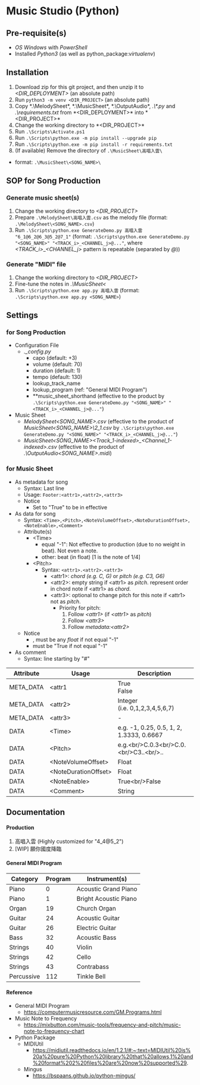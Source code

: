 # Music Studio (Python)
## Pre-requisite(s)
- *OS Windows* with *PowerShell*
- Installed *Python3* (as well as python_package:*virtualenv*)
## Installation
1. Download zip for this git project, and then unzip it to *<DIR_DEPLOYMENT>* (an absolute path)
2. Run `python3 -m venv <DIR_PROJECT>` (an absolute path)
3. Copy *.\MelodySheet\*, *.\MusicSheet\*, *.\OutputAudio\*, *.\\\*.py* and *.\requirements.txt* from *<DIR_DEPLOYMENT>\* into *<DIR_PROJECT>\*
4. Change the working directory to *<DIR_PROJECT>\*
5. Run `.\Scripts\Activate.ps1`
6. Run `.\Scripts\python.exe -m pip install --upgrade pip`
7. Run `.\Scripts\python.exe -m pip install -r requirements.txt`
8. (If available) Remove the directory of `.\MusicSheet\高唱入雲\` 
  - format: `.\MusicSheet\<SONG_NAME>\`
## SOP for Song Production
### Generate music sheet(s)
1. Change the working directory to *<DIR_PROJECT>*
2. Prepare `.\MelodySheet\高唱入雲.csv` as the melody file (format: `.\MelodySheet\<SONG_NAME>.csv`)
3. Run `.\Scripts\python.exe GenerateDemo.py 高唱入雲 "6_1@6_2@6_3@5_2@7_1"` (format: `.\Scripts\python.exe GenerateDemo.py "<SONG_NAME>" "<TRACK_i>_<CHANNEL_j>@..."`, where *<TRACK_i>*_*<CHANNEL_j>* pattern is repeatable (separated by *@*))
### Generate "MIDI" file
1. Change the working directory to *<DIR_PROJECT>*
2. Fine-tune the notes in *.\MusicSheet\<*
3. Run `.\Scripts\python.exe app.py 高唱入雲` (format: `.\Scripts\python.exe app.py <SONG_NAME>`)
## Settings
### for Song Production
- Configuration File
  - *.\_config.py*
    - capo (default: +3)
    - volume (default: 70)
    - duration (default: 1)
    - tempo  (default: 130)
    - lookup_track_name
    - lookup_program (ref: "General MIDI Program")
    - **music_sheet_shorthand (effective to the product by `.\Scripts\python.exe GenerateDemo.py "<SONG_NAME>" "<TRACK_i>_<CHANNEL_j>@..."`)
- Music Sheet
  - *MelodySheet\<SONG_NAME>.csv* (effective to the product of *MusicSheet\<SONG_NAME>\2_1.csv* by `.\Scripts\python.exe GenerateDemo.py "<SONG_NAME>" "<TRACK_i>_<CHANNEL_j>@..."`)
  - *MusicSheet\<SONG_NAME>\<Track_1-indexed>_<Channel_1-indexed>.csv* (effective to the product of *.\OutputAudio\<SONG_NAME>.midi*)
### for Music Sheet
- As metadata for song
  - Syntax: Last line
  - Usage: `Footer:<attr1>,<attr2>,<attr3>`
  - Notice
    - Set <attr1> to "True" to be in effective
- As data for song
  - Syntax: `<Time>,<Pitch>,<NoteVolumeOffset>,<NoteDurationOffset>,<NoteEnable>,<Comment>`
  - Attribute(s)
    - &lt;Time&gt;
      - equal "-1": Not effective to production (due to no weight in beat). Not even a note.
      - other: beat (in float) [1 is the note of 1/4]
    - &lt;Pitch&gt;
      - Syntax: `<attr1>.<attr2>.<attr3>`
        - &lt;attr1&gt;: *chord (e.g. C, G)* or *pitch (e.g. C3, G6)*
        - &lt;attr2&gt;: empty string if &lt;attr1&gt; as *pitch*. represent order in chord note if &lt;attr1&gt; as *chord*.
        - &lt;attr3&gt;: optional to change pitch for this note if &lt;attr1&gt; not as *pitch*.
          - Priority for pitch:
            1. Follow *&lt;attr1&gt;* (if *&lt;attr1&gt;* as *pitch*)
            2. Follow *&lt;attr3&gt;*
            3. Follow *metadata:&lt;attr2&gt;*
  - Notice
    - <NoteVolumeOffset>, <NoteDurationOffset> must be any *float* if <Time> not equal "-1"
    - <NoteEnable> must be "True if <Time> not equal "-1"
- As comment
  - Syntax: line starting by "#"

|Attribute|Usage|Description|
|---|---|---|
|META_DATA|&lt;attr1|True<br/>False|Enable this channel|
|META_DATA|&lt;attr2&gt;|Integer<br/>(i.e. 0,1,2,3,4,5,6,7)|Pitch for Note|
|META_DATA|&lt;attr3&gt;|-|(Reservation)|
|DATA|&lt;Time&gt;|e.g. -1, 0.25, 0.5, 1, 2, 1.3333, 0.6667|Time as beat&lt;br/&gt;(i.e. 1 refers to "note of 1/4")|
|DATA|&lt;Pitch&gt;|e.g.&lt;br/&gt;C.0.3&lt;br/&gt;C.0.&lt;br/&gt;C3..&lt;br/&gt;..|Lookup for a note|
|DATA|&lt;NoteVolumeOffset&gt;|Float|Adjust volume for this note|
|DATA|&lt;NoteDurationOffset&gt;|Float|Adjust duration for this note|
|DATA|&lt;NoteEnable&gt;|True&lt;br/&gt;False|Enable this note|
|DATA|&lt;Comment&gt;|String|Represent a comment visible to python data object|
## Documentation
#### Production
1. 高唱入雲 (Highly customized for "4_4@5_2")
2. [WIP] 願你國度降臨
#### General MIDI Program
|Category|Program|Instrument(s)|
|---|---|---|
|Piano|0|Acoustic Grand Piano|
|Piano|1|Bright Acoustic Piano|
|Organ|19|Church Organ|
|Guitar|24|Acoustic Guitar|
|Guitar|26|Electric Guitar|
|Bass|32|Acoustic Bass|
|Strings|40|Violin|
|Strings|42|Cello|
|Strings|43|Contrabass|
|Percussive|112|Tinkle Bell|
#### Reference
- General MIDI Program
  - https://computermusicresource.com/GM.Programs.html
- Music Note to Frequency
  - https://mixbutton.com/music-tools/frequency-and-pitch/music-note-to-frequency-chart
- Python Package
  - MIDIUtil
    - https://midiutil.readthedocs.io/en/1.2.1/#:~:text=MIDIUtil%20is%20a%20pure%20Python%20library%20that%20allows,1%20and%20format%202%20files%20are%20now%20supported%29.
  - Mingus
    - https://bspaans.github.io/python-mingus/